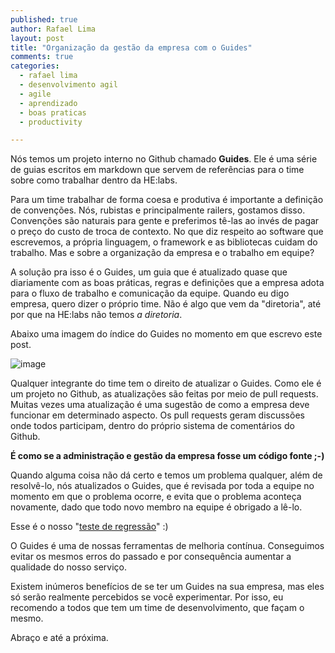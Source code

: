 ```yaml
---
published: true
author: Rafael Lima
layout: post
title: "Organização da gestão da empresa com o Guides"
comments: true
categories:
  - rafael lima
  - desenvolvimento agil
  - agile
  - aprendizado
  - boas praticas
  - productivity

---
```


Nós temos um projeto interno no Github chamado **Guides**. Ele é uma série de guias escritos em markdown que servem de referências para o time sobre como trabalhar dentro da HE:labs.

<!--more-->

Para um time trabalhar de forma coesa e produtiva é importante a definição de convenções. Nós, rubistas e principalmente railers, gostamos disso. Convenções são naturais para gente e preferimos tê-las ao invés de pagar o preço do custo de troca de contexto. No que diz respeito ao software que escrevemos, a própria linguagem, o framework e as bibliotecas cuidam do trabalho. Mas e sobre a organização da empresa e o trabalho em equipe?

A solução pra isso é o Guides, um guia que é atualizado quase que diariamente com as boas práticas, regras e definições que a empresa adota para o fluxo de trabalho e comunicação da equipe. Quando eu digo empresa, quero dizer o próprio time. Não é algo que vem da "diretoria", até por que na HE:labs não temos *a diretoria*.

Abaixo uma imagem do índice do Guides no momento em que escrevo este post.

![image](/blog/images/posts/2014-03-13/helabs-guides.png)

Qualquer integrante do time tem o direito de atualizar o Guides. Como ele é um projeto no Github, as atualizações são feitas por meio de pull requests. Muitas vezes uma atualização é uma sugestão de como a empresa deve funcionar em determinado aspecto. Os pull requests geram discussões onde todos participam, dentro do próprio sistema de comentários do Github.

**É como se a administração e gestão da empresa fosse um código fonte ;-)**

Quando alguma coisa não dá certo e temos um problema qualquer, além de resolvê-lo, nós atualizados o Guides, que é revisada por toda a equipe no momento em que o problema ocorre, e evita que o problema aconteça novamente, dado que todo novo membro na equipe é obrigado a lê-lo.

Esse é o nosso "[teste de regressão](http://en.wikipedia.org/wiki/Regression_testing)" :)

O Guides é uma de nossas ferramentas de melhoria contínua. Conseguimos evitar os mesmos erros do passado e por consequência aumentar a qualidade do nosso serviço.

Existem inúmeros benefícios de se ter um Guides na sua empresa, mas eles só serão realmente percebidos se você experimentar. Por isso, eu recomendo a todos que tem um time de desenvolvimento, que façam o mesmo.

Abraço e até a próxima.
